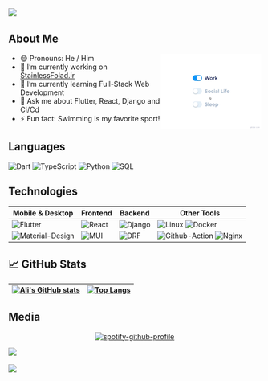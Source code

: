 <img src="https://capsule-render.vercel.app/api?type=waving&height=200&color=gradient&text=Ali%20A.M.Hassani&animation=twinkling&desc=Software%20Developer&descSize=40&fontSize=60&fontColor=000&fontAlignY=25&descAlignY=50"/>

## About Me
<img src="https://github.com/Ali-Hassanii/Ali-Hassanii/blob/main/assets/life_balance.gif" alt="side Image" align="right" width="200" height="auto" />
  
  - 😄 Pronouns: He / Him
  - 🔭 I’m currently working on [StainlessFolad.ir](https://github.com/stainlessfolad/frontend)
  - 🌱 I’m currently learning Full-Stack Web Development
  - 💬 Ask me about Flutter, React, Django and Ci/Cd
  - ⚡ Fun fact: Swimming is my favorite sport!
## Languages
![Dart](https://img.shields.io/badge/-Dart-000?&logo=Dart)
![TypeScript](https://img.shields.io/badge/-TypeScript-000?&logo=TypeScript)
![Python](https://img.shields.io/badge/-Python-000?&logo=Python)
![SQL](https://img.shields.io/badge/-SQL-000?&logo=MySQL)

## Technologies
| Mobile & Desktop | Frontend | Backend | Other Tools |
| -- | -- | -- | -- |
| ![Flutter](https://img.shields.io/badge/-Flutter-000?&logo=Flutter) | ![React](https://img.shields.io/badge/-React-000?&logo=React) | ![Django](https://img.shields.io/badge/-Django-000?&logo=django) | ![Linux](https://img.shields.io/badge/-Linux-000?&logo=Linux) ![Docker](https://img.shields.io/badge/-Docker-000?&logo=Docker) 
![Material-Design](https://img.shields.io/badge/-Material%20Design-000?&logo=materialdesign) |  ![MUI](https://img.shields.io/badge/-MUI-000?&logo=MUI) | ![DRF](https://img.shields.io/badge/-Django%20Rest%20Framework-000?&logo=drf) | ![Github-Action](https://img.shields.io/badge/-Github%20Action-000?&logo=githubactions) ![Nginx](https://img.shields.io/badge/-Nginx-000?&logo=Nginx) |

## &#x1f4c8; GitHub Stats
|[![Ali's GitHub stats](https://github-readme-stats.vercel.app/api?username=Ali-Hassanii)](https://github.com/anuraghazra/github-readme-stats)|[![Top Langs](https://github-readme-stats.vercel.app/api/top-langs/?username=Ali-Hassanii)](https://github.com/anuraghazra/github-readme-stats)|
| -- | -- |

## Media
<div align="center">

[![spotify-github-profile](https://spotify-github-profile.kittinanx.com/api/view?uid=i7fm8w8ica1o22cangb2pcg2p&cover_image=true&theme=natemoo-re&show_offline=false&background_color=000000&interchange=true&bar_color=09ff00&bar_color_cover=true)](https://spotify-github-profile.kittinanx.com/api/view?uid=i7fm8w8ica1o22cangb2pcg2p&redirect=true)

</div>

![](https://komarev.com/ghpvc/?username=Ali-Hassanii&label=Profile%20Visits&color=blue&style=for-the-badge)

<img src="https://capsule-render.vercel.app/api?section=footer&type=waving&height=150&color=gradient"/>
